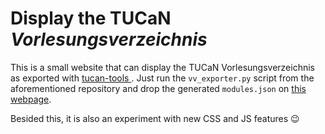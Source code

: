 # Display the TUCaN _Vorlesungsverzeichnis_

This is a small website that can display the TUCaN Vorlesungsverzeichnis as exported with [tucan-tools
](https://github.com/tucanlib/tucan-tools). Just run the `vv_exporter.py` script from the aforementioned
repository and drop the generated `modules.json` on [this webpage](https://twwd.github.io/tucan-vv-display/).

Besided this, it is also an experiment with new CSS and JS features 😉
